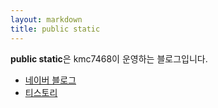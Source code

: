 ```yaml
---
layout: markdown
title: public static
---
```


**public static**은 kmc7468이 운영하는 블로그입니다.
- [네이버 블로그](https://blog.naver.com/kmc7468)
- [티스토리](http://kmc7468.tistory.com)